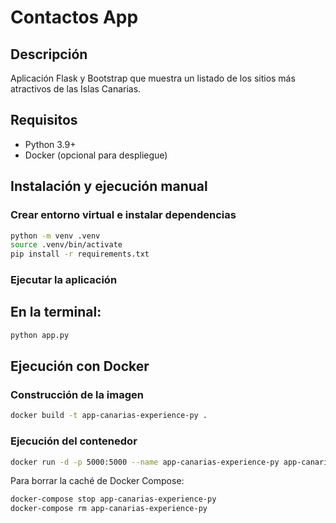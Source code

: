 # Contactos App

## Descripción

Aplicación Flask y Bootstrap que muestra un listado de los sitios más atractivos de las Islas Canarias.

## Requisitos
- Python 3.9+
- Docker (opcional para despliegue)

## Instalación y ejecución manual

### Crear entorno virtual e instalar dependencias

```bash
python -m venv .venv
source .venv/bin/activate
pip install -r requirements.txt
```

### Ejecutar la aplicación

## En la terminal:

```bash
python app.py
```

## Ejecución con Docker

### Construcción de la imagen

```bash
docker build -t app-canarias-experience-py .
```

### Ejecución del contenedor

```bash
docker run -d -p 5000:5000 --name app-canarias-experience-py app-canarias-experience-py
```

Para borrar la caché de Docker Compose:

```bash
docker-compose stop app-canarias-experience-py
docker-compose rm app-canarias-experience-py
```
